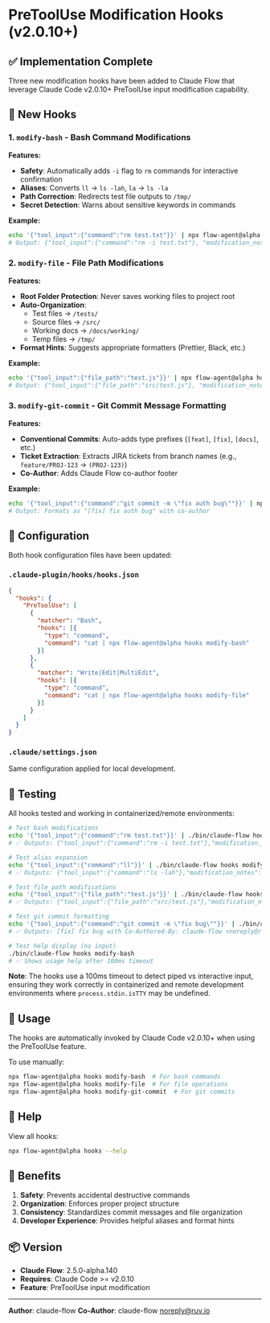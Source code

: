 # PreToolUse Modification Hooks (v2.0.10+)

## ✅ Implementation Complete

Three new modification hooks have been added to Claude Flow that leverage Claude Code v2.0.10+ PreToolUse input modification capability.

## 🎯 New Hooks

### 1. `modify-bash` - Bash Command Modifications

**Features:**
- **Safety**: Automatically adds `-i` flag to `rm` commands for interactive confirmation
- **Aliases**: Converts `ll` → `ls -lah`, `la` → `ls -la`
- **Path Correction**: Redirects test file outputs to `/tmp/`
- **Secret Detection**: Warns about sensitive keywords in commands

**Example:**
```bash
echo '{"tool_input":{"command":"rm test.txt"}}' | npx flow-agent@alpha hooks modify-bash
# Output: {"tool_input":{"command":"rm -i test.txt"}, "modification_notes":"[Safety: Added -i flag]"}
```

### 2. `modify-file` - File Path Modifications

**Features:**
- **Root Folder Protection**: Never saves working files to project root
- **Auto-Organization**:
  - Test files → `/tests/`
  - Source files → `/src/`
  - Working docs → `/docs/working/`
  - Temp files → `/tmp/`
- **Format Hints**: Suggests appropriate formatters (Prettier, Black, etc.)

**Example:**
```bash
echo '{"tool_input":{"file_path":"test.js"}}' | npx flow-agent@alpha hooks modify-file
# Output: {"tool_input":{"file_path":"src/test.js"}, "modification_notes":"[Organization: Moved to /src/]"}
```

### 3. `modify-git-commit` - Git Commit Message Formatting

**Features:**
- **Conventional Commits**: Auto-adds type prefixes (`[feat]`, `[fix]`, `[docs]`, etc.)
- **Ticket Extraction**: Extracts JIRA tickets from branch names (e.g., `feature/PROJ-123` → `(PROJ-123)`)
- **Co-Author**: Adds Claude Flow co-author footer

**Example:**
```bash
echo '{"tool_input":{"command":"git commit -m \"fix auth bug\""}}' | npx flow-agent@alpha hooks modify-git-commit
# Output: Formats as "[fix] fix auth bug" with co-author
```

## 📝 Configuration

Both hook configuration files have been updated:

### `.claude-plugin/hooks/hooks.json`
```json
{
  "hooks": {
    "PreToolUse": [
      {
        "matcher": "Bash",
        "hooks": [{
          "type": "command",
          "command": "cat | npx flow-agent@alpha hooks modify-bash"
        }]
      },
      {
        "matcher": "Write|Edit|MultiEdit",
        "hooks": [{
          "type": "command",
          "command": "cat | npx flow-agent@alpha hooks modify-file"
        }]
      }
    ]
  }
}
```

### `.claude/settings.json`
Same configuration applied for local development.

## 🧪 Testing

All hooks tested and working in containerized/remote environments:

```bash
# Test bash modifications
echo '{"tool_input":{"command":"rm test.txt"}}' | ./bin/claude-flow hooks modify-bash
# ✅ Outputs: {"tool_input":{"command":"rm -i test.txt"},"modification_notes":"[Safety: Added -i flag]"}

# Test alias expansion
echo '{"tool_input":{"command":"ll"}}' | ./bin/claude-flow hooks modify-bash
# ✅ Outputs: {"tool_input":{"command":"ls -lah"},"modification_notes":"[Alias: ll → ls -lah]"}

# Test file path modifications
echo '{"tool_input":{"file_path":"test.js"}}' | ./bin/claude-flow hooks modify-file
# ✅ Outputs: {"tool_input":{"file_path":"src/test.js"},"modification_notes":"[Organization: Moved to /src/]"}

# Test git commit formatting
echo '{"tool_input":{"command":"git commit -m \"fix bug\""}}' | ./bin/claude-flow hooks modify-git-commit
# ✅ Outputs: [fix] fix bug with Co-Authored-By: claude-flow <noreply@ruv.io>

# Test help display (no input)
./bin/claude-flow hooks modify-bash
# ✅ Shows usage help after 100ms timeout
```

**Note**: The hooks use a 100ms timeout to detect piped vs interactive input, ensuring they work correctly in containerized and remote development environments where `process.stdin.isTTY` may be undefined.

## 🚀 Usage

The hooks are automatically invoked by Claude Code v2.0.10+ when using the PreToolUse feature.

To use manually:
```bash
npx flow-agent@alpha hooks modify-bash  # For bash commands
npx flow-agent@alpha hooks modify-file  # For file operations
npx flow-agent@alpha hooks modify-git-commit  # For git commits
```

## 📖 Help

View all hooks:
```bash
npx flow-agent@alpha hooks --help
```

## 🎉 Benefits

1. **Safety**: Prevents accidental destructive commands
2. **Organization**: Enforces proper project structure
3. **Consistency**: Standardizes commit messages and file organization
4. **Developer Experience**: Provides helpful aliases and format hints

## 📦 Version

- **Claude Flow**: 2.5.0-alpha.140
- **Requires**: Claude Code >= v2.0.10
- **Feature**: PreToolUse input modification

---

**Author**: claude-flow
**Co-Author**: claude-flow <noreply@ruv.io>
